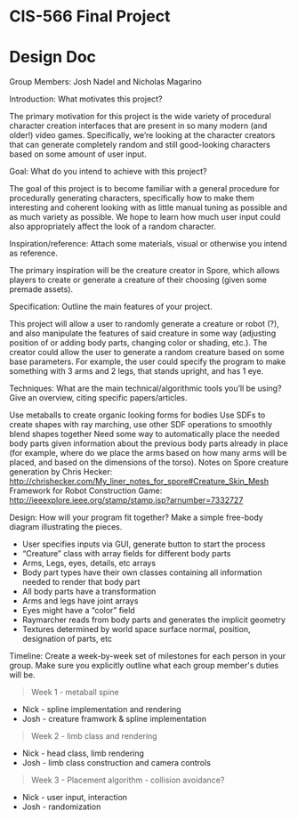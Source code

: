 # CIS-566 Final Project

# Design Doc

Group Members: Josh Nadel and Nicholas Magarino

Introduction: What motivates this project?

The primary motivation for this project is the wide variety of procedural character creation interfaces that are present in so many modern (and older!) video games.  Specifically, we’re looking at the character creators that can generate completely random and still good-looking characters based on some amount of user input.

Goal: What do you intend to achieve with this project?

The goal of this project is to become familiar with a general procedure for procedurally generating characters, specifically how to make them interesting and coherent looking with as little manual tuning as possible and as much variety as possible.  We hope to learn how much user input could also appropriately affect the look of a random character.

Inspiration/reference: Attach some materials, visual or otherwise you intend as reference.

The primary inspiration will be the creature creator in Spore, which allows players to create or generate a creature of their choosing (given some premade assets).

Specification: Outline the main features of your project.

This project will allow a user to randomly generate a creature or robot (?), and also manipulate the features of said creature in some way (adjusting position of or adding body parts, changing color or shading, etc.).  The creator could allow the user to generate a random creature based on some base parameters.  For example, the user could specify the program to make something with 3 arms and 2 legs, that stands upright, and has 1 eye.

Techniques: What are the main technical/algorithmic tools you’ll be using? Give an overview, citing specific papers/articles.

Use metaballs to create organic looking forms for bodies
Use SDFs to create shapes with ray marching, use other SDF operations to smoothly blend shapes together
Need some way to automatically place the needed body parts given information about the previous body parts already in place (for example, where do we place the arms based on how many arms will be placed, and based on the dimensions of the torso).
Notes on Spore creature generation by Chris Hecker: http://chrishecker.com/My_liner_notes_for_spore#Creature_Skin_Mesh
Framework for Robot Construction Game: http://ieeexplore.ieee.org/stamp/stamp.jsp?arnumber=7332727

Design: How will your program fit together? Make a simple free-body diagram illustrating the pieces.

* User specifies inputs via GUI, generate button to start the process
* “Creature” class with array fields for different body parts
* Arms, Legs, eyes, details, etc arrays
* Body part types have their own classes containing all information needed to render that body part
* All body parts have a transformation
* Arms and legs have joint arrays
* Eyes might have a “color” field
* Raymarcher reads from body parts and generates the implicit geometry
* Textures determined by world space surface normal, position, designation of parts, etc

Timeline: Create a week-by-week set of milestones for each person in your group. Make sure you explicitly outline what each group member's duties will be.

> Week 1 - metaball spine
- Nick - spline implementation and rendering
- Josh - creature framwork & spline implementation
> Week 2 - limb class and rendering
- Nick - head class, limb rendering
- Josh - limb class construction and camera controls
> Week  3 - Placement algorithm - collision avoidance?
- Nick - user input, interaction
- Josh - randomization



